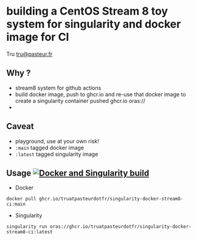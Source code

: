 # building a CentOS Stream 8 toy system for singularity and docker image for CI

Tru <tru@pasteur.fr>

## Why ?
- stream8 system for github actions
- build docker image, push to ghcr.io and re-use that docker image to create a singularity container pushed ghcr.io oras://
- 
## Caveat
- playground, use at your own risk!
- `:main` tagged docker image
- `:latest` tagged singularity image

## Usage [![Docker and Singularity build](https://github.com/truatpasteurdotfr/singularity-docker-stream8-ci/actions/workflows/docker-singularity-publish.yml/badge.svg)](https://github.com/truatpasteurdotfr/singularity-docker-stream8-ci/actions/workflows/docker-singularity-publish.yml)

- Docker 
```
docker pull ghcr.io/truatpasteurdotfr/singularity-docker-stream8-ci:main
```

- Singularity 
```
singularity run oras://ghcr.io/truatpasteurdotfr/singularity-docker-stream8-ci:latest
```
